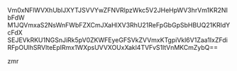 Vm0xNFlWVXhUblJXYTJSVVYwZFNVRlpzWkc5V2JHeHpWV3hrVm1KR2NIbFdW
M1JQVmxaS2NsWnFWbFZXCmJXaHlXV3RhU21ReFpGbGpSbHBUQ21KRldYcFdX
SEJEVkRKU1NGSnJiRk5pV0ZKWFEyeGFSVkZVVmxKTgpiVkl6V1Zaa1IxZFdi
RFpOUlhSRVlteEplRmx1WXpsUVVXOUxXakl4TVFvS1ltVnMKCmZybQ==

zmr